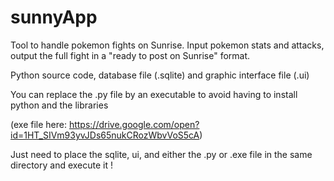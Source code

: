 # sunnyApp
Tool to handle pokemon fights on Sunrise. Input pokemon stats and attacks, output the full fight in a "ready to post on Sunrise" format. 

Python source code, database file (.sqlite) and graphic interface file (.ui)

You can replace the .py file by an executable to avoid having to install python and the libraries

(exe file here: https://drive.google.com/open?id=1HT_SIVm93yvJDs65nukCRozWbvVoS5cA)

Just need to place the sqlite, ui, and either the .py or .exe file in the same directory and execute it !
